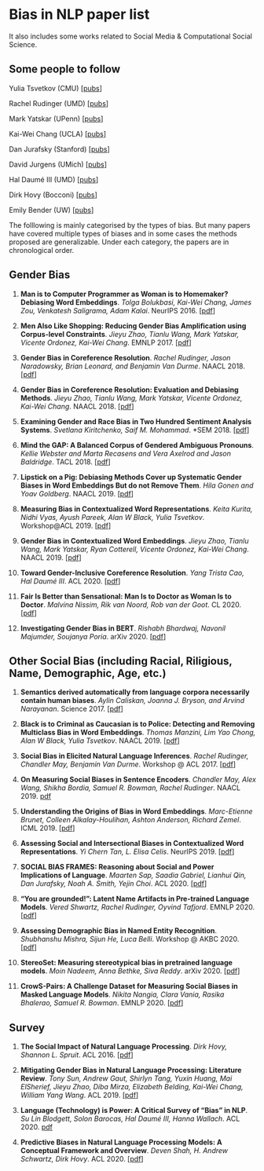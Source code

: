 # Bias in NLP paper list 

It also includes some works related to Social Media & Computational Social Science. 

## Some people to follow 

Yulia Tsvetkov (CMU) [[pubs](https://www.cs.cmu.edu/~ytsvetko/#publications)]

Rachel Rudinger (UMD) [[pubs](https://rudinger.github.io/publications.html)]

Mark Yatskar (UPenn) [[pubs](http://markyatskar.com/)]

Kai-Wei Chang (UCLA) [[pubs](http://web.cs.ucla.edu/~kwchang/publications_area/)]

Dan Jurafsky (Stanford) [[pubs](https://web.stanford.edu/~jurafsky/pubs.html)]

David Jurgens (UMich) [[pubs](https://jurgens.people.si.umich.edu/)]

Hal Daumé III (UMD) [[pubs](http://users.umiacs.umd.edu/~hal/publications.html)]

Dirk Hovy (Bocconi) [[pubs](https://dblp.org/pid/82/8159.html)]

Emily Bender (UW) [[pubs](https://faculty.washington.edu/ebender/publications.html)]


The folllowing is mainly categorised by the types of bias. But many papers have covered multiple types of biases and in some cases the methods proposed are generalizable. Under each category, the papers are in chronological order.

## Gender Bias 

1. **Man is to Computer Programmer as Woman is to Homemaker? Debiasing Word Embeddings**. *Tolga Bolukbasi, Kai-Wei Chang, James Zou, Venkatesh Saligrama, Adam Kalai*. NeurIPS 2016. [[pdf](https://papers.nips.cc/paper/6228-man-is-to-computer-programmer-as-woman-is-to-homemaker-debiasing-word-embeddings.pdf)]

2. **Men Also Like Shopping: Reducing Gender Bias Amplification using Corpus-level Constraints**. *Jieyu Zhao, Tianlu Wang, Mark Yatskar, Vicente Ordonez, Kai-Wei Chang*. EMNLP 2017. [[pdf](https://arxiv.org/pdf/1707.09457.pdf)]

3. **Gender Bias in Coreference Resolution**. *Rachel Rudinger, Jason Naradowsky, Brian Leonard, and Benjamin Van Durme*. NAACL 2018.  [[pdf](https://arxiv.org/pdf/1804.09301.pdf)]

4. **Gender Bias in Coreference Resolution: Evaluation and Debiasing Methods**. *Jieyu Zhao, Tianlu Wang, Mark Yatskar, Vicente Ordonez, Kai-Wei Chang*. NAACL 2018. [[pdf](https://arxiv.org/pdf/1804.06876.pdf)]

5. **Examining Gender and Race Bias in Two Hundred Sentiment Analysis Systems**. *Svetlana Kiritchenko, Saif M. Mohammad*. \*SEM 2018. [[pdf](https://arxiv.org/pdf/1805.04508.pdf)]

6. **Mind the GAP: A Balanced Corpus of Gendered Ambiguous Pronouns**. *Kellie Webster and Marta Recasens and Vera Axelrod and Jason Baldridge*. TACL 2018. [[pdf](https://arxiv.org/pdf/1810.05201.pdf)]

7. **Lipstick on a Pig: Debiasing Methods Cover up Systematic Gender Biases in Word Embeddings But do not Remove Them**. *Hila Gonen and Yoav Goldberg*. NAACL 2019. [[pdf](https://arxiv.org/pdf/1903.03862.pdf)]

8. **Measuring Bias in Contextualized Word Representations**. *Keita Kurita, Nidhi Vyas, Ayush Pareek, Alan W Black, Yulia Tsvetkov*. Workshop@ACL 2019. [[pdf](https://arxiv.org/pdf/1906.07337.pdf)]

9. **Gender Bias in Contextualized Word Embeddings**. *Jieyu Zhao, Tianlu Wang, Mark Yatskar, Ryan Cotterell, Vicente Ordonez, Kai-Wei Chang*. NAACL 2019. [[pdf](https://arxiv.org/pdf/1904.03310.pdf)]

10. **Toward Gender-Inclusive Coreference Resolution**. *Yang Trista Cao, Hal Daumé III*. ACL 2020. [[pdf](https://www.aclweb.org/anthology/2020.acl-main.418.pdf)]

11. **Fair Is Better than Sensational: Man Is to Doctor as Woman Is to Doctor**. *Malvina Nissim, Rik van Noord, Rob van der Goot*. CL 2020. [[pdf](https://www.aclweb.org/anthology/2020.cl-2.7.pdf)]

12. **Investigating Gender Bias in BERT**. *Rishabh Bhardwaj, Navonil Majumder, Soujanya Poria*. arXiv 2020. [[pdf](https://arxiv.org/pdf/2009.05021.pdf)]


## Other Social Bias (including Racial, Riligious, Name, Demographic, Age, etc.)

1. **Semantics derived automatically from language corpora necessarily contain human biases**. *Aylin Caliskan, Joanna J. Bryson, and Arvind Narayanan*. Science 2017. [[pdf](https://arxiv.org/pdf/1608.07187.pdf)]

2. **Black is to Criminal as Caucasian is to Police: Detecting and Removing Multiclass Bias in Word Embeddings**. *Thomas Manzini, Lim Yao Chong, Alan W Black, Yulia Tsvetkov*. NAACL 2019. [[pdf](https://arxiv.org/pdf/1904.04047.pdf)]

3. **Social Bias in Elicited Natural Language Inferences**. *Rachel Rudinger, Chandler May, Benjamin Van Durme*. Workshop @ ACL 2017. [[pdf](http://www.ethicsinnlp.org/workshop/pdf/EthNLP09.pdf)]

4. **On Measuring Social Biases in Sentence Encoders**. *Chandler May, Alex Wang, Shikha Bordia, Samuel R. Bowman, Rachel Rudinger*. NAACL 2019. [pdf](https://arxiv.org/pdf/1903.10561.pdf)

5. **Understanding the Origins of Bias in Word Embeddings**. *Marc-Etienne Brunet, Colleen Alkalay-Houlihan, Ashton Anderson, Richard Zemel*. ICML 2019. [[pdf](https://arxiv.org/pdf/1810.03611.pdf)]

6. **Assessing Social and Intersectional Biases in Contextualized Word Representations**. *Yi Chern Tan, L. Elisa Celis*. NeurIPS 2019. [[pdf](https://arxiv.org/pdf/1911.01485.pdf)]

7. **SOCIAL BIAS FRAMES: Reasoning about Social and Power Implications of Language**. *Maarten Sap, Saadia Gabriel, Lianhui Qin, Dan Jurafsky, Noah A. Smith, Yejin Choi*. ACL 2020. [[pdf](https://arxiv.org/pdf/1911.03891.pdf)]

8. **“You are grounded!”: Latent Name Artifacts in Pre-trained Language Models**. *Vered Shwartz, Rachel Rudinger, Oyvind Tafjord*. EMNLP 2020. [[pdf](https://arxiv.org/pdf/2004.03012.pdf)]

9. **Assessing Demographic Bias in Named Entity Recognition**. *Shubhanshu Mishra, Sijun He, Luca Belli*. Workshop @ AKBC 2020. [[pdf](https://arxiv.org/pdf/2008.03415.pdf)]

10. **StereoSet: Measuring stereotypical bias in pretrained language models**. *Moin Nadeem, Anna Bethke, Siva Reddy*. arXiv 2020. [[pdf](https://arxiv.org/pdf/2004.09456.pdf)]

11. **CrowS-Pairs: A Challenge Dataset for Measuring Social Biases in Masked Language Models**. *Nikita Nangia, Clara Vania, Rasika Bhalerao, Samuel R. Bowman*. EMNLP 2020. [[pdf](https://arxiv.org/pdf/2010.00133.pdf)]


## Survey 

1. **The Social Impact of Natural Language Processing**. *Dirk Hovy, Shannon L. Spruit*. ACL 2016. [[pdf](https://www.aclweb.org/anthology/P16-2096.pdf)]

2. **Mitigating Gender Bias in Natural Language Processing: Literature Review**. *Tony Sun, Andrew Gaut, Shirlyn Tang, Yuxin Huang, Mai ElSherief, Jieyu Zhao, Diba Mirza, Elizabeth Belding, Kai-Wei Chang, William Yang Wang*. ACL 2019. [[pdf](https://www.aclweb.org/anthology/P19-1159.pdf)]

3. **Language (Technology) is Power: A Critical Survey of “Bias” in NLP**. *Su Lin Blodgett, Solon Barocas, Hal Daumé III, Hanna Wallach*.  ACL 2020. [pdf](https://arxiv.org/pdf/2005.14050.pdf)

4. **Predictive Biases in Natural Language Processing Models: A Conceptual Framework and Overview**. *Deven Shah, H. Andrew Schwartz, Dirk Hovy*. ACL 2020. [[pdf](https://www.aclweb.org/anthology/2020.acl-main.468v2.pdf)]


